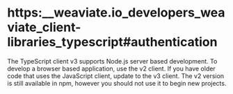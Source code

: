 # https:\_\_weaviate.io_developers_weaviate_client-libraries_typescript#authentication

The TypeScript client v3 supports Node.js server based development. To develop a browser based application, use the v2 client. If you have older code that uses the JavaScript client, update to the v3 client. The v2 version is still available in npm, however you should not use it to begin new projects.
